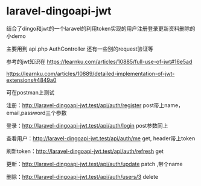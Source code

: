 # laravel-dingoapi-jwt
结合了dingo和jwt的一个laravel的利用token实现的用户注册登录更新资料删除的小demo


主要用到 api.php AuthController 还有一些别的request验证等

参考的jwt知识在
https://learnku.com/articles/10885/full-use-of-jwt#16e5ad  

https://learnku.com/articles/10889/detailed-implementation-of-jwt-extensions#4849a0

可在postman上测试

注册：http://laravel-dingoapi-jwt.test/api/auth/register   post带上name，email,password三个参数

登录：http://laravel-dingoapi-jwt.test/api/auth/login  post参数同上
 
查看用户：http://laravel-dingoapi-jwt.test/api/auth/me  get, header带上token

刷新token：http://laravel-dingoapi-jwt.test/api/auth/refresh  get

更新：http://laravel-dingoapi-jwt.test/api/auth/update  patch ,带个name

删除：http://laravel-dingoapi-jwt.test/api/auth/users/3  delete
